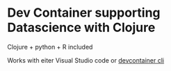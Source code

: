 # Dev Container supporting Datascience with Clojure

Clojure + python + R included

Works with eiter Visual Studio code or [devcontainer cli](https://github.com/devcontainers/cli)
